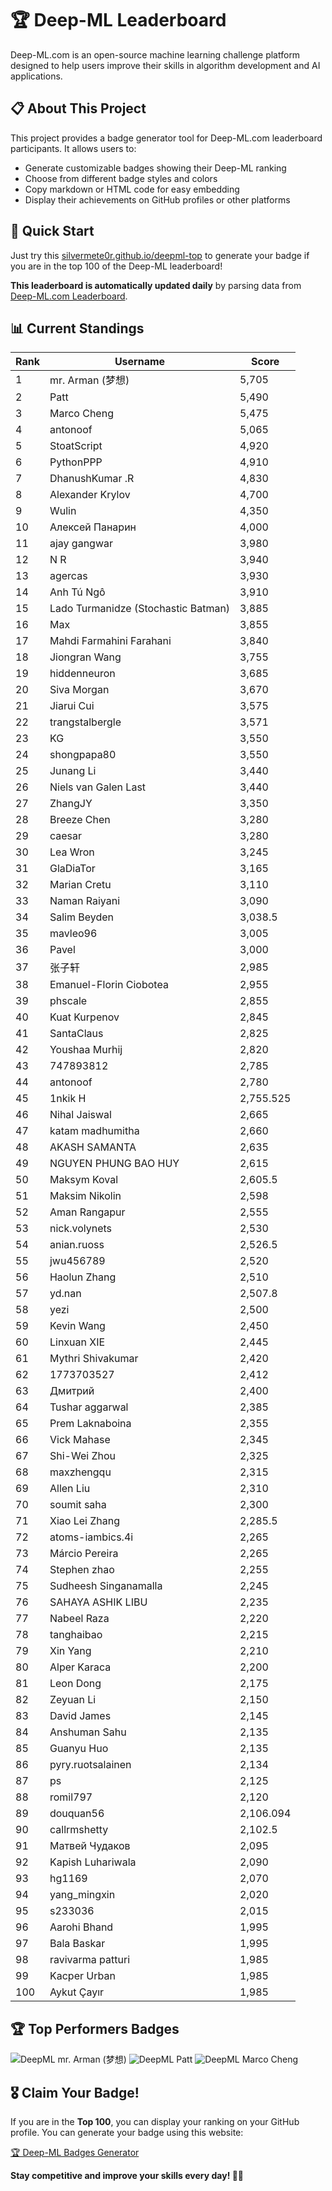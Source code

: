 # 🏆 Deep-ML Leaderboard

Deep-ML.com is an open-source machine learning challenge platform designed to help users improve their skills in algorithm development and AI applications.  

## 📋 About This Project

This project provides a badge generator tool for Deep-ML.com leaderboard participants. It allows users to:
- Generate customizable badges showing their Deep-ML ranking
- Choose from different badge styles and colors
- Copy markdown or HTML code for easy embedding
- Display their achievements on GitHub profiles or other platforms

## 🚀 Quick Start

Just try this [silvermete0r.github.io/deepml-top](https://silvermete0r.github.io/deepml-top) to generate your badge if you are in the top 100 of the Deep-ML leaderboard!

**This leaderboard is automatically updated daily** by parsing data from [Deep-ML.com Leaderboard](https://www.deep-ml.com/leaderboard).  

## 📊 Current Standings  

<!-- LEADERBOARD_START -->
| Rank | Username | Score |
|------|---------|-------|
| 1 | mr. Arman (梦想) | 5,705 |
| 2 | Patt | 5,490 |
| 3 | Marco Cheng | 5,475 |
| 4 | antonoof | 5,065 |
| 5 | StoatScript | 4,920 |
| 6 | PythonPPP | 4,910 |
| 7 | DhanushKumar .R | 4,830 |
| 8 | Alexander Krylov | 4,700 |
| 9 | Wulin | 4,350 |
| 10 | Алексей Панарин | 4,000 |
| 11 | ajay gangwar | 3,980 |
| 12 | N R | 3,940 |
| 13 | agercas | 3,930 |
| 14 | Anh Tú Ngô | 3,910 |
| 15 | Lado Turmanidze (Stochastic Batman) | 3,885 |
| 16 | Max | 3,855 |
| 17 | Mahdi Farmahini Farahani | 3,840 |
| 18 | Jiongran Wang | 3,755 |
| 19 | hiddenneuron | 3,685 |
| 20 | Siva Morgan | 3,670 |
| 21 | Jiarui Cui | 3,575 |
| 22 | trangstalbergle | 3,571 |
| 23 | KG | 3,550 |
| 24 | shongpapa80 | 3,550 |
| 25 | Junang Li | 3,440 |
| 26 | Niels van Galen Last | 3,440 |
| 27 | ZhangJY | 3,350 |
| 28 | Breeze Chen | 3,280 |
| 29 | caesar | 3,280 |
| 30 | Lea Wron | 3,245 |
| 31 | GlaDiaTor | 3,165 |
| 32 | Marian Cretu | 3,110 |
| 33 | Naman Raiyani | 3,090 |
| 34 | Salim Beyden | 3,038.5 |
| 35 | mavleo96 | 3,005 |
| 36 | Pavel | 3,000 |
| 37 | 张子轩 | 2,985 |
| 38 | Emanuel-Florin Ciobotea | 2,955 |
| 39 | phscale | 2,855 |
| 40 | Kuat Kurpenov | 2,845 |
| 41 | SantaClaus | 2,825 |
| 42 | Youshaa Murhij | 2,820 |
| 43 | 747893812 | 2,785 |
| 44 | antonoof | 2,780 |
| 45 | 1nkik H | 2,755.525 |
| 46 | Nihal Jaiswal | 2,665 |
| 47 | katam madhumitha | 2,660 |
| 48 | AKASH SAMANTA | 2,635 |
| 49 | NGUYEN PHUNG BAO HUY | 2,615 |
| 50 | Maksym Koval | 2,605.5 |
| 51 | Maksim Nikolin | 2,598 |
| 52 | Aman Rangapur | 2,555 |
| 53 | nick.volynets | 2,530 |
| 54 | anian.ruoss | 2,526.5 |
| 55 | jwu456789 | 2,520 |
| 56 | Haolun Zhang | 2,510 |
| 57 | yd.nan | 2,507.8 |
| 58 | yezi | 2,500 |
| 59 | Kevin Wang | 2,450 |
| 60 | Linxuan XIE | 2,445 |
| 61 | Mythri Shivakumar | 2,420 |
| 62 | 1773703527 | 2,412 |
| 63 | Дмитрий | 2,400 |
| 64 | Tushar aggarwal | 2,385 |
| 65 | Prem Laknaboina | 2,355 |
| 66 | Vick Mahase | 2,345 |
| 67 | Shi-Wei Zhou | 2,325 |
| 68 | maxzhengqu | 2,315 |
| 69 | Allen Liu | 2,310 |
| 70 | soumit saha | 2,300 |
| 71 | Xiao Lei Zhang | 2,285.5 |
| 72 | atoms-iambics.4i | 2,265 |
| 73 | Márcio Pereira | 2,265 |
| 74 | Stephen zhao | 2,255 |
| 75 | Sudheesh Singanamalla | 2,245 |
| 76 | SAHAYA ASHIK LIBU | 2,235 |
| 77 | Nabeel Raza | 2,220 |
| 78 | tanghaibao | 2,215 |
| 79 | Xin Yang | 2,210 |
| 80 | Alper Karaca | 2,200 |
| 81 | Leon Dong | 2,175 |
| 82 | Zeyuan Li | 2,150 |
| 83 | David James | 2,145 |
| 84 | Anshuman Sahu | 2,135 |
| 85 | Guanyu Huo | 2,135 |
| 86 | pyry.ruotsalainen | 2,134 |
| 87 | ps | 2,125 |
| 88 | romil797 | 2,120 |
| 89 | douquan56 | 2,106.094 |
| 90 | callrmshetty | 2,102.5 |
| 91 | Матвей Чудаков | 2,095 |
| 92 | Kapish Luhariwala | 2,090 |
| 93 | hg1169 | 2,070 |
| 94 | yang_mingxin | 2,020 |
| 95 | s233036 | 2,015 |
| 96 | Aarohi Bhand | 1,995 |
| 97 | Bala Baskar | 1,995 |
| 98 | ravivarma patturi | 1,985 |
| 99 | Kacper Urban | 1,985 |
| 100 | Aykut Çayır | 1,985 |
<!-- LEADERBOARD_END -->

## 🏆 Top Performers Badges

<!-- BADGES_START -->
![DeepML mr. Arman (梦想)](https://img.shields.io/badge/dynamic/json?url=https%3A%2F%2Fraw.githubusercontent.com%2Fsilvermete0r%2Fdeepml-top%2Fmain%2Fbadges.json&query=%24.1247b1b5b9cd95e98d7ff7438207406f.label&prefix=Rank%20&style=for-the-badge&label=%F0%9F%9A%80%20DeepML&color=blue&link=https%3A%2F%2Fwww.deep-ml.com%2Fleaderboard)
![DeepML Patt](https://img.shields.io/badge/dynamic/json?url=https%3A%2F%2Fraw.githubusercontent.com%2Fsilvermete0r%2Fdeepml-top%2Fmain%2Fbadges.json&query=%24.4b6dd077a50c0d50b43cc8120a91ccd7.label&prefix=Rank%20&style=for-the-badge&label=%F0%9F%9A%80%20DeepML&color=blue&link=https%3A%2F%2Fwww.deep-ml.com%2Fleaderboard)
![DeepML Marco Cheng](https://img.shields.io/badge/dynamic/json?url=https%3A%2F%2Fraw.githubusercontent.com%2Fsilvermete0r%2Fdeepml-top%2Fmain%2Fbadges.json&query=%24.4091c1a21900bd2c7d3f4e343acddda1.label&prefix=Rank%20&style=for-the-badge&label=%F0%9F%9A%80%20DeepML&color=blue&link=https%3A%2F%2Fwww.deep-ml.com%2Fleaderboard)
<!-- BADGES_END -->

## 🎖 Claim Your Badge!  

If you are in the **Top 100**, you can display your ranking on your GitHub profile. You can generate your badge using this website:

[🏆 Deep-ML Badges Generator](https://silvermete0r.github.io/deepml-top/)

**Stay competitive and improve your skills every day! 🚀🔥**